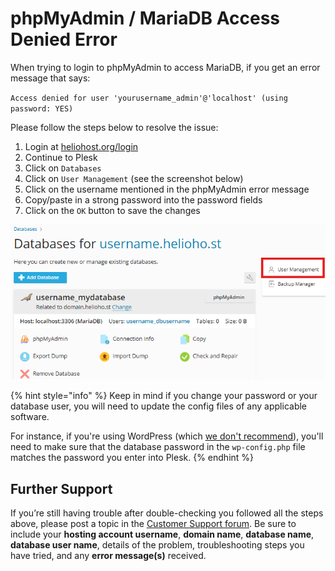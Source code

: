 # phpMyAdmin / MariaDB Access Denied Error

When trying to login to phpMyAdmin to access MariaDB, if you get an error message that says: 

`Access denied for user 'yourusername_admin'@'localhost' (using password: YES)`

Please follow the steps below to resolve the issue:

1) Login at [heliohost.org/login](https://heliohost.org/login/)
2) Continue to Plesk
3) Click on `Databases`
4) Click on `User Management` (see the screenshot below)
5) Click on the username mentioned in the phpMyAdmin error message
6) Copy/paste in a strong password into the password fields
7) Click on the `OK` button to save the changes

![](../.gitbook/assets/db-user-management.png)

{% hint style="info" %}
Keep in mind if you change your password or your database user, you will need to update the config files of any applicable software.

For instance, if you're using WordPress (which [we don't recommend](../misc/wordpress.md)), you'll need to make sure that the database password in the `wp-config.php` file matches the password you enter into Plesk.
{% endhint %}

## Further Support

If you’re still having trouble after double-checking you followed all the steps above, please post a topic in the [Customer Support forum](https://helionet.org/index/forum/45-customer-service/?do=add). Be sure to include your **hosting account username**, **domain name**, **database name**, **database user name**, details of the problem, troubleshooting steps you have tried, and any **error message(s)** received.